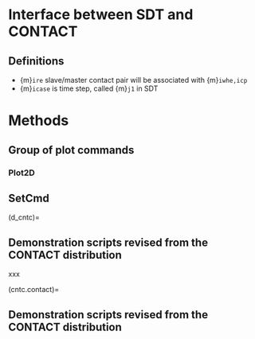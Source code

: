 
# Interface between SDT and CONTACT <csection id="cntc">

## Definitions <csection id="defi">

 - {m}`ire` slave/master contact pair will be associated with {m}`iwhe,icp`   
 - {m}`icase` is time step, called {m}`j1` in SDT  

# Methods <cssection id="cntc.methods">

## Group of plot commands <ruic id="cntc.plot">


### Plot2D <ruic id="cntc.plot2d">



## SetCmd <ruic id="cntc.set">


(d_cntc)=
## Demonstration scripts revised from the CONTACT distribution


xxx



(cntc.contact)=
## Demonstration scripts revised from the CONTACT distribution
